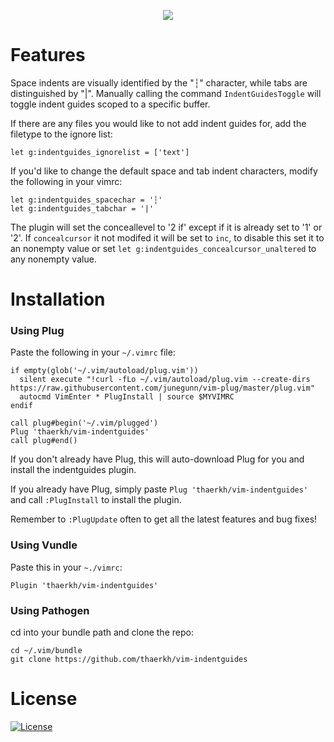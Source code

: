 <p align="center">
<img src="https://raw.githubusercontent.com/thaerkh/vim-indentguides/master/wiki/screenshots/demo.png" >
</p>

# Features

Space indents are visually identified by the "┆" character, while tabs are distinguished by "|".
Manually calling the command `IndentGuidesToggle` will toggle indent guides scoped to a specific buffer.

If there are any files you would like to not add indent guides for, add the filetype to the ignore list:
```
let g:indentguides_ignorelist = ['text']
```

If you'd like to change the default space and tab indent characters, modify the following in your vimrc:
```
let g:indentguides_spacechar = '┆'
let g:indentguides_tabchar = '|'
```

The plugin will set the conceallevel to '2 if' except if it is already set to '1' or '2'. If `concealcursor` it not modifed it will be set to `inc`, to disable this set it to an nonempty value or set `let g:indentguides_concealcursor_unaltered` to any nonempty value.

# Installation

### Using Plug

Paste the following in your `~/.vimrc` file:
```
if empty(glob('~/.vim/autoload/plug.vim'))
  silent execute "!curl -fLo ~/.vim/autoload/plug.vim --create-dirs https://raw.githubusercontent.com/junegunn/vim-plug/master/plug.vim"
  autocmd VimEnter * PlugInstall | source $MYVIMRC
endif

call plug#begin('~/.vim/plugged')
Plug 'thaerkh/vim-indentguides'
call plug#end()
```
If you don't already have Plug, this will auto-download Plug for you and install the indentguides plugin.

If you already have Plug, simply paste `Plug 'thaerkh/vim-indentguides'` and call `:PlugInstall` to install the plugin.

Remember to `:PlugUpdate` often to get all the latest features and bug fixes!
### Using Vundle

Paste this in your `~./vimrc`:
```
Plugin 'thaerkh/vim-indentguides'
```
### Using Pathogen

cd into your bundle path and clone the repo:
```
cd ~/.vim/bundle
git clone https://github.com/thaerkh/vim-indentguides
```

# License

[![License](https://img.shields.io/badge/License-Apache%202.0-blue.svg)](https://opensource.org/licenses/Apache-2.0)
